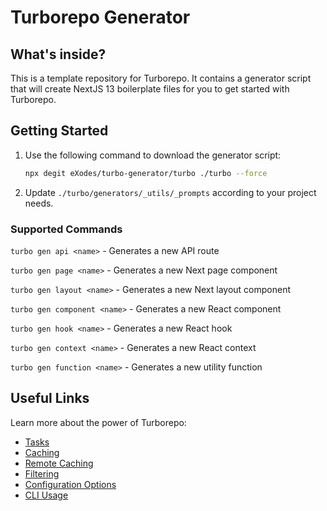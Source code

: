 # Turborepo Generator

## What's inside?

This is a template repository for Turborepo. It contains a generator script that will create NextJS 13 boilerplate files for you to get started with Turborepo.


## Getting Started

1. Use the following command to download the generator script:

    ```bash
    npx degit eXodes/turbo-generator/turbo ./turbo --force
    ``` 
   
2. Update `./turbo/generators/_utils/_prompts` according to your project needs.

### Supported Commands


`turbo gen api <name>` - Generates a new API route

`turbo gen page <name>` - Generates a new Next page component

`turbo gen layout <name>` - Generates a new Next layout component

`turbo gen component <name>` - Generates a new React component

`turbo gen hook <name>` - Generates a new React hook

`turbo gen context <name>` - Generates a new React context

`turbo gen function <name>` - Generates a new utility function

## Useful Links

Learn more about the power of Turborepo:

- [Tasks](https://turbo.build/repo/docs/core-concepts/monorepos/running-tasks)
- [Caching](https://turbo.build/repo/docs/core-concepts/caching)
- [Remote Caching](https://turbo.build/repo/docs/core-concepts/remote-caching)
- [Filtering](https://turbo.build/repo/docs/core-concepts/monorepos/filtering)
- [Configuration Options](https://turbo.build/repo/docs/reference/configuration)
- [CLI Usage](https://turbo.build/repo/docs/reference/command-line-reference)
